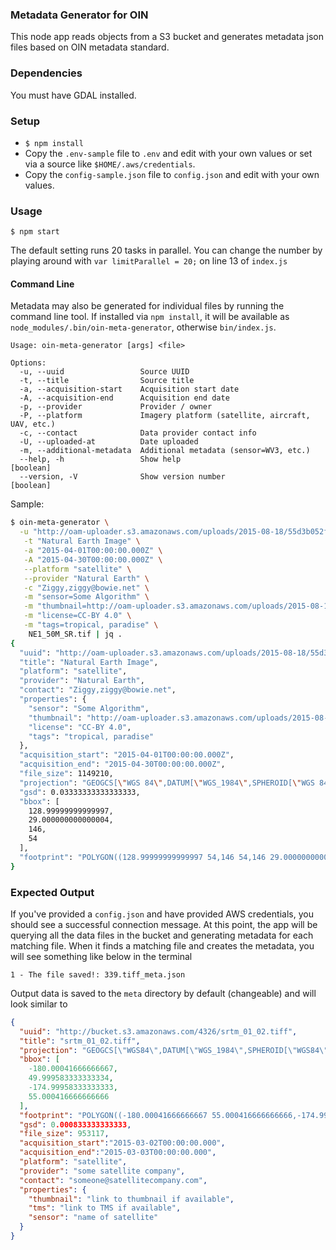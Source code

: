### Metadata Generator for OIN

This node app reads objects from a S3 bucket and generates metadata json files based on OIN metadata standard.

### Dependencies

You must have GDAL installed.

### Setup

- `$ npm install`
- Copy the `.env-sample` file to `.env` and edit with your own values or set via a source like `$HOME/.aws/credentials`.
- Copy the `config-sample.json` file to `config.json` and edit with your own values.


### Usage

    $ npm start

The default setting runs 20 tasks in parallel. You can change the number by playing around with `var limitParallel = 20;` on line 13 of `index.js`

#### Command Line

Metadata may also be generated for individual files by running the command line tool. If installed via `npm install`, it will be available as `node_modules/.bin/oin-meta-generator`, otherwise `bin/index.js`.

```
Usage: oin-meta-generator [args] <file>

Options:
  -u, --uuid                 Source UUID
  -t, --title                Source title
  -a, --acquisition-start    Acquisition start date
  -A, --acquisition-end      Acquisition end date
  -p, --provider             Provider / owner
  -P, --platform             Imagery platform (satellite, aircraft, UAV, etc.)
  -c, --contact              Data provider contact info
  -U, --uploaded-at          Date uploaded
  -m, --additional-metadata  Additional metadata (sensor=WV3, etc.)
  --help, -h                 Show help                                 [boolean]
  --version, -V              Show version number                       [boolean]
```

Sample:

```bash
$ oin-meta-generator \
  -u "http://oam-uploader.s3.amazonaws.com/uploads/2015-08-18/55d3b052f885a1bb0221434b/scene/0/scene-0-image-0-NE1_50M_SR.tif" \
   -t "Natural Earth Image" \
   -a "2015-04-01T00:00:00.000Z" \
   -A "2015-04-30T00:00:00.000Z" \
   --platform "satellite" \
   --provider "Natural Earth" \
   -c "Ziggy,ziggy@bowie.net" \
   -m "sensor=Some Algorithm" \
   -m "thumbnail=http://oam-uploader.s3.amazonaws.com/uploads/2015-08-18/55d3b052f885a1bb0221434b/scene/0/scene-0-image-0-NE1_50M_SR.tif.thumb.png" \
   -m "license=CC-BY 4.0" \
   -m "tags=tropical, paradise" \
    NE1_50M_SR.tif | jq .
{
  "uuid": "http://oam-uploader.s3.amazonaws.com/uploads/2015-08-18/55d3b052f885a1bb0221434b/scene/0/scene-0-image-0-NE1_50M_SR.tif",
  "title": "Natural Earth Image",
  "platform": "satellite",
  "provider": "Natural Earth",
  "contact": "Ziggy,ziggy@bowie.net",
  "properties": {
    "sensor": "Some Algorithm",
    "thumbnail": "http://oam-uploader.s3.amazonaws.com/uploads/2015-08-18/55d3b052f885a1bb0221434b/scene/0/scene-0-image-0-NE1_50M_SR.tif.thumb.png",
    "license": "CC-BY 4.0",
    "tags": "tropical, paradise"
  },
  "acquisition_start": "2015-04-01T00:00:00.000Z",
  "acquisition_end": "2015-04-30T00:00:00.000Z",
  "file_size": 1149210,
  "projection": "GEOGCS[\"WGS 84\",DATUM[\"WGS_1984\",SPHEROID[\"WGS 84\",6378137,298.257223563,AUTHORITY[\"EPSG\",\"7030\"]],AUTHORITY[\"EPSG\",\"6326\"]],PRIMEM[\"Greenwich\",0],UNIT[\"degree\",0.0174532925199433],AUTHORITY[\"EPSG\",\"4326\"]]",
  "gsd": 0.03333333333333333,
  "bbox": [
    128.99999999999997,
    29.000000000000004,
    146,
    54
  ],
  "footprint": "POLYGON((128.99999999999997 54,146 54,146 29.000000000000004,128.99999999999997 29.000000000000004,128.99999999999997 54))"
}
```


### Expected Output

If you've provided a `config.json` and have provided AWS credentials, you should see a successful connection message. At this point, the app will be querying all the data files in the bucket and generating metadata for each matching file. When it finds a matching file and creates the metadata, you will see something like below in the terminal

`1 - The file saved!: 339.tiff_meta.json`

Output data is saved to the `meta` directory by default (changeable) and will look similar to

```json
{
  "uuid": "http://bucket.s3.amazonaws.com/4326/srtm_01_02.tiff",
  "title": "srtm_01_02.tiff",
  "projection": "GEOGCS[\"WGS84\",DATUM[\"WGS_1984\",SPHEROID[\"WGS84\",6378137,298.257223563,AUTHORITY[\"EPSG\",\"7030\"]],AUTHORITY[\"EPSG\",\"6326\"]],PRIMEM[\"Greenwich\",0],UNIT[\"degree\",0.0174532925199433],AUTHORITY[\"EPSG\",\"4326\"]]",
  "bbox": [
    -180.00041666666667,
    49.999583333333334,
    -174.99958333333333,
    55.000416666666666
  ],
  "footprint": "POLYGON((-180.00041666666667 55.000416666666666,-174.99958333333333 55.000416666666666,-174.99958333333333 49.999583333333334,-180.00041666666667 49.999583333333334,-180.00041666666667 55.000416666666666))",
  "gsd": 0.000833333333333,
  "file_size": 953117,
  "acquisition_start":"2015-03-02T00:00:00.000",
  "acquisition_end":"2015-03-03T00:00:00.000",
  "platform": "satellite",
  "provider": "some satellite company",
  "contact": "someone@satellitecompany.com",
  "properties": {
    "thumbnail": "link to thumbnail if available",
    "tms": "link to TMS if available",
    "sensor": "name of satellite"
  }
}
```
